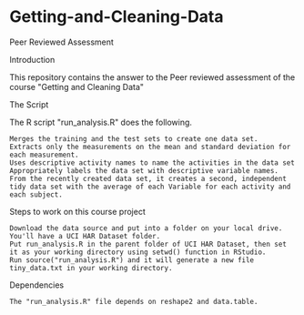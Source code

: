 Getting-and-Cleaning-Data
=========================
Peer Reviewed Assessment

Introduction

  This repository contains the answer to the Peer reviewed assessment of the course "Getting and Cleaning Data"
  
The Script

  The R script "run_analysis.R" does the following. 

    Merges the training and the test sets to create one data set.
    Extracts only the measurements on the mean and standard deviation for each measurement. 
    Uses descriptive activity names to name the activities in the data set
    Appropriately labels the data set with descriptive variable names. 
    From the recently created data set, it creates a second, independent tidy data set with the average of each Variable for each activity and each subject.

  Steps to work on this course project

    Download the data source and put into a folder on your local drive. You'll have a UCI HAR Dataset folder.
    Put run_analysis.R in the parent folder of UCI HAR Dataset, then set it as your working directory using setwd() function in RStudio.
    Run source("run_analysis.R") and it will generate a new file tiny_data.txt in your working directory.

Dependencies

    The "run_analysis.R" file depends on reshape2 and data.table. 
